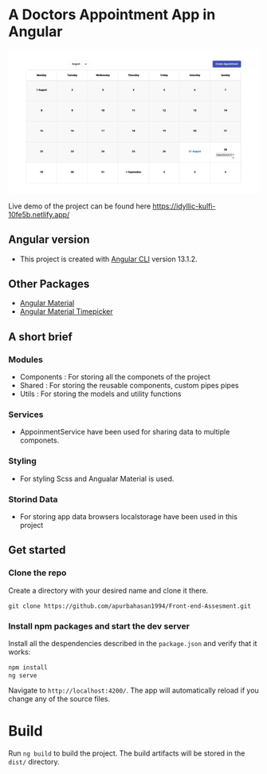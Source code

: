 
# A Doctors Appointment App in Angular

![intro](images/image.png)

Live demo of the project can be found here https://idyllic-kulfi-10fe5b.netlify.app/

## Angular version
 * This project is created with [Angular CLI](https://github.com/angular/angular-cli) version 13.1.2.
## Other Packages
* [Angular Material](https://material.angular.io/)
* [Angular Material Timepicker](https://tonysamperi.github.io/ngx-mat-timepicker/)


## A short brief
### Modules
* Components : For storing all the componets of the project
* Shared :     For storing the reusable components, custom pipes pipes
* Utils :      For storing the models and utility functions

### Services
 * AppoinmentService have been used for sharing data to multiple componets.

### Styling 
* For styling Scss and Angualar Material is used.

### Storind Data
 * For storing app data browsers localstorage have been used in this project

## Get started

### Clone the repo



Create a directory with your desired name and clone it there.

```shell
git clone https://github.com/apurbahasan1994/Front-end-Assesment.git
```

### Install npm packages and start the dev server


Install all the despendencies described in the `package.json` and verify that it works:

```shell
npm install
ng serve
```
Navigate to `http://localhost:4200/`. The app will automatically reload if you change any of the source files.


# Build

Run `ng build` to build the project. The build artifacts will be stored in the `dist/` directory.
